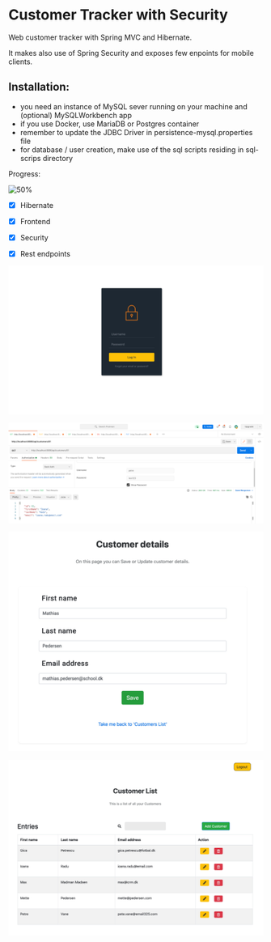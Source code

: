 # Customer Tracker with Security 
Web customer tracker with Spring MVC and Hibernate.

It makes also use of Spring Security and exposes few enpoints for mobile clients.

## Installation:

- you need an instance of MySQL sever running on your machine and (optional) MySQLWorkbench app
- if you use Docker, use MariaDB or Postgres container
- remember to update the JDBC Driver in persistence-mysql.properties file
- for database / user creation, make use of the sql scripts residing in sql-scrips directory 

Progress:

![50%](https://progress-bar.dev/100)


- [x] Hibernate
- [x] Frontend
- [x] Security
- [x] Rest endpoints




![Alt text](screenShots/screenshot1.png?raw=True "screenshot") 

![Alt text](screenShots/screenshot4.png?raw=True "screenshot")

![Alt text](screenShots/screenshot2.png?raw=True "screenshot") 

![Alt text](screenShots/screenshot3.png?raw=True "screenshot")



